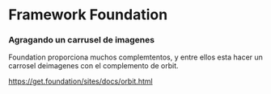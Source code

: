 # Framework Foundation

### Agragando un carrusel de imagenes

Foundation proporciona muchos complemtentos, y entre ellos esta hacer un carrosel deimagenes con el complemento de orbit.

https://get.foundation/sites/docs/orbit.html
